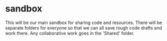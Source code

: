 # sandbox
This will be our main sandbox for sharing code and resources. There will be separate folders for everyone so that we can all save rough code drafts and work there. Any collaborative work goes in the 'Shared' folder.
